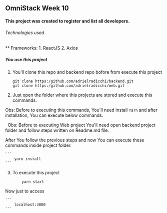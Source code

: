 ## OmniStack Week 10

#### This project was created to register and list all developers.

###### Technologies used

** Frameworks: 
    1. ReactJS
    2. Axios

##### You use this project 

1. You'll clone this repo and backend repo bofore from execute this project 

    ``` 
    git clone https:/github.com/adrielradicchi/backend.git 
    git clone https:/github.com/adrielradicchi/web.git 
    ``` 
2. Just open the folder where this projects are stored and execute this commands.

Obs: Before to executing this commands, You'll need install ``` Yarn ``` and after installation, You can execute below commands. 

&nbsp;
Obs: Before to executing Web project You'll need open backend project folder and follow steps written on Readme.md file.

After You follow the previous steps and now You can execute these commands inside project folder.  

    ```
        yarn install 
    ```

3. To execute this project 
    
    ``` 
        yarn start 
    ```

Now just to access 

    ```
        localhost:3000
    ```